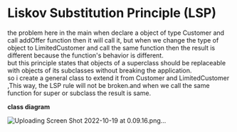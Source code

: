 # Liskov Substitution Principle (LSP)

the problem here in the main when declare a object of type Customer and call addOffer function then it will call it,
but when we change the type of object to LimitedCustomer and call the same function then the result is different because the function's behavior is different.
<br/>
but this principle states that objects of a superclass should be replaceable with objects of its subclasses without breaking the application.
<br/> 
so i create a general class to extend it from Customer and LimitedCustomer ,This way, the LSP rule will not be broken.and when we call the same function for super or subclass the result is same.


**class diagram**


![Uploading Screen Shot 2022-10-19 at 0.09.16.png…]()

